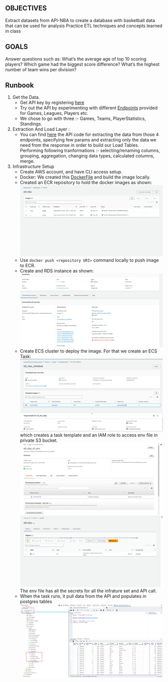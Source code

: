 ## OBJECTIVES
Extract datasets from API-NBA to create a database with basketball data that can be used for analysis
Practice ETL techniques and concepts learned in class
## GOALS
Answer questions such as:
What’s the average age of top 10 scoring players?
Which game had the biggest score difference?
What’s the highest number of team wins per division?
## Runbook
1. Get the Data.
    - Get API key by registering <a href="https://rapidapi.com/api-sports/api/api-nba/pricing">here</a>
    - Try out the API by experimenting with different <a href="https://api-sports.io/documentation/nba/v2#tag/Seasons">Endpoints</a> provided for Games, Leagues, Players etc.
    - We chose to go with three :- Games, Teams, PlayerStatistics, Standings.
2. Extraction And Load Layer :
    - You can find [here](app\etl_project\pipelines\nba.py) the API code for extracting the data from those 4 endpoints, specifying few params and extracting only the data we need from the response in order to build our Load Tables. Performing following tranformations :- selecting/renaming columns, grouping, aggregation, changing data types, calculated columns, merge.
3. Infrastructure Setup
    - Create AWS account, and have CLI access setup.
    - Docker: We created this [DockerFile](Dockerfile) and build the image locally.
    - Created an ECR repository to hold the docker images as shown:  ![](ECR_Image.png)
    - Use `docker push <repository URI>` command locally to push image to ECR.
    - Create and RDS instance as shown: ![](RDS_AWS.png)
    - Create ECS cluster to deploy the image. For that we create an ECS Task: ![](ECS_Scheduled_Task.png) which creates a task template and an IAM role  to access env file in private S3 bucket. ![](S3_Access_Role.png) ![](S3_Env_File.png) The env file has all the secrets for all the infrature set and API call.
    - When the task runs, it pull data from the API and populates in postgres tables ![](RDS_PG_ADMIN.png)
